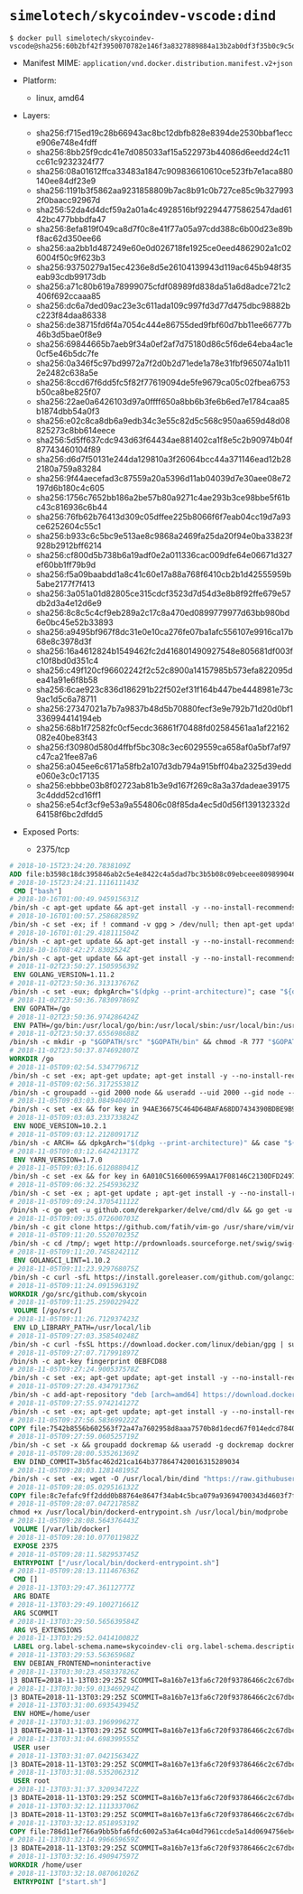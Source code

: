 # `simelotech/skycoindev-vscode:dind`

```console
$ docker pull simelotech/skycoindev-vscode@sha256:60b2bf42f3950070782e146f3a8327889884a13b2ab0df3f35b0c9c5d104a1fc
```

- Manifest MIME: `application/vnd.docker.distribution.manifest.v2+json`

- Platform: 
	- linux, amd64

- Layers:
	- sha256:f715ed19c28b66943ac8bc12dbfb828e8394de2530bbaf1ecce906e748e4fdff
	- sha256:8bb25f9cdc41e7d085033af15a522973b44086d6eedd24c11cc61c9232324f77
	- sha256:08a01612ffca33483a1847c909836610610ce523fb7e1aca880140ee84df23e9
	- sha256:1191b3f5862aa9231858809b7ac8b91c0b727ce85c9b3279932f0baacc92967d
	- sha256:52da4d4dcf59a2a01a4c4928516bf922944775862547dad6142bc477bbbdfa47
	- sha256:8efa819f049ca8d7f0c8e41f77a05a97cdd388c6b00d23e89bf8ac62d350ee66
	- sha256:aa2bb1d487249e60e0d026718fe1925ce0eed4862902a1c026004f50c9f623b3
	- sha256:93750279a15ec4236e8d5e26104139943d119ac645b948f35eab93cdb99173db
	- sha256:a71c80b619a78999075cfdf08989fd838da51a6d8adce721c2406f692ccaaa85
	- sha256:dc6a7ded09ac23e3c611ada109c997fd3d77d475dbc98882bc223f84daa86338
	- sha256:de38715fd6f4a7054c444e86755ded9fbf60d7bb11ee66777b46b3d5bae0f8e9
	- sha256:69844665b7aeb9f34a0ef2af7d75180d86c5f6de64eba4ac1e0cf5e46b5dc7fe
	- sha256:0a346f5c97bd9972a7f2d0b2d71ede1a78e31fbf965074a1b112e2482c638a5e
	- sha256:8ccd67f6dd5fc5f82f77619094de5fe9679ca05c02fbea6753b50ca8be825f07
	- sha256:22ae0a6426103d97a0ffff650a8bb6b3fe6b6ed7e1784caa85b1874dbb54a0f3
	- sha256:e02c8ca8db6a9edb34c3e55c82d5c568c950aa659d48d08825273c8bb614eece
	- sha256:5d5ff637cdc943d63f64434ae881402ca1f8e5c2b90974b04f87743460104f89
	- sha256:d6d7f50131e244da129810a3f26064bcc44a371146ead12b282180a759a83284
	- sha256:9f44aecefad3c87559a20a5396d11ab04039d7e30aee08e72197d6b180c4c605
	- sha256:1756c7652bb186a2be57b80a9271c4ae293b3ce98bbe5f61bc43c816936c6b44
	- sha256:76fb62b76413d309c05dffee225b8066f6f7eab04cc19d7a93ce6252604c55c1
	- sha256:b933c6c5bc9e513ae8c9868a2469fa25da20f94e0ba33823f928b2912bff6214
	- sha256:cf800d5b738b6a19adf0e2a011336cac009dfe64e06671d327ef60bb1ff79b9d
	- sha256:f5a09baabdd1a8c41c60e17a88a768f6410cb2b1d42555959b5abe2177f7f413
	- sha256:3a051a01d82805ce315cdcf3523d7d54d3e8b8f92ffe679e57db2d3a4e12d6e9
	- sha256:8c8c5c4cf9eb289a2c17c8a470ed0899779977d63bb980bd6e0bc45e52b33893
	- sha256:a9495bf967f8dc31e0e10ca276fe07ba1afc556107e9916ca17b68e8c3978d3f
	- sha256:16a4612824b1549462fc2d416801490927548e805681df003fc10f8bd0d351c4
	- sha256:c49f120cf96602242f2c52c8900a14157985b573efa822095dea41a91e6f8b58
	- sha256:6cae923c836d186291b22f502ef31f164b447be4448981e73c9ac1d5c6a78711
	- sha256:27347021a7b7a9837b48d5b70880fecf3e9e792b71d20d0bf1336994414194eb
	- sha256:68b1f72582fc0cf5ecdc36861f70488fd02584561aa1af22162082e40be83f43
	- sha256:f30980d580d4ffbf5bc308c3ec6029559ca658af0a5bf7af97c47ca21fee87a6
	- sha256:a045ee6c6171a58fb2a107d3db794a915bff04ba2325d39edde060e3c0c17135
	- sha256:ebbbe03b8f02723ab81b3e9d167f269c8a3a37dadeae391753c4ddd52cd16ff1
	- sha256:e54cf3cf9e53a9a554806c08f85da4ec5d0d56f139132332d64158f6bc2dfdd5

- Exposed Ports:
	- 2375/tcp

```dockerfile
# 2018-10-15T23:24:20.7838109Z
ADD file:b3598c18dc395846ab2c5e4e8422c4a5dad7bc3b5b08c09ebceee80989904641 in / 
# 2018-10-15T23:24:21.111611143Z
 CMD ["bash"]
# 2018-10-16T01:00:49.945915631Z
/bin/sh -c apt-get update && apt-get install -y --no-install-recommends ca-certificates curl netbase wget && rm -rf /var/lib/apt/lists/*
# 2018-10-16T01:00:57.258682859Z
/bin/sh -c set -ex; if ! command -v gpg > /dev/null; then apt-get update; apt-get install -y --no-install-recommends gnupg dirmngr ; rm -rf /var/lib/apt/lists/*; fi
# 2018-10-16T01:01:29.418111504Z
/bin/sh -c apt-get update && apt-get install -y --no-install-recommends bzr git mercurial openssh-client subversion procps && rm -rf /var/lib/apt/lists/*
# 2018-10-16T08:42:27.8302524Z
/bin/sh -c apt-get update && apt-get install -y --no-install-recommends g++ gcc libc6-dev make pkg-config && rm -rf /var/lib/apt/lists/*
# 2018-11-02T23:50:27.150595639Z
 ENV GOLANG_VERSION=1.11.2
# 2018-11-02T23:50:36.313137676Z
/bin/sh -c set -eux; dpkgArch="$(dpkg --print-architecture)"; case "${dpkgArch##*-}" in amd64) goRelArch='linux-amd64'; goRelSha256='1dfe664fa3d8ad714bbd15a36627992effd150ddabd7523931f077b3926d736d' ;; armhf) goRelArch='linux-armv6l'; goRelSha256='b9d16a8eb1f7b8fdadd27232f6300aa8b4427e5e4cb148c4be4089db8fb56429' ;; arm64) goRelArch='linux-arm64'; goRelSha256='98a42b9b8d3bacbcc6351a1e39af52eff582d0bc3ac804cd5a97ce497dd84026' ;; i386) goRelArch='linux-386'; goRelSha256='e74f2f37b43b9b1bcf18008a11e0efb8921b41dff399a4f48ac09a4f25729881' ;; ppc64el) goRelArch='linux-ppc64le'; goRelSha256='23291935a299fdfde4b6a988ce3faa0c7a498aab6d56bbafbf1e7476468529a3' ;; s390x) goRelArch='linux-s390x'; goRelSha256='a67ef820ef8cfecc8d68c69dd5bf513aaf647c09b6605570af425bf5fe8a32f0' ;; *) goRelArch='src'; goRelSha256='042fba357210816160341f1002440550e952eb12678f7c9e7e9d389437942550'; echo >&2; echo >&2 "warning: current architecture ($dpkgArch) does not have a corresponding Go binary release; will be building from source"; echo >&2 ;; esac; url="https://golang.org/dl/go${GOLANG_VERSION}.${goRelArch}.tar.gz"; wget -O go.tgz "$url"; echo "${goRelSha256} *go.tgz" | sha256sum -c -; tar -C /usr/local -xzf go.tgz; rm go.tgz; if [ "$goRelArch" = 'src' ]; then echo >&2; echo >&2 'error: UNIMPLEMENTED'; echo >&2 'TODO install golang-any from jessie-backports for GOROOT_BOOTSTRAP (and uninstall after build)'; echo >&2; exit 1; fi; export PATH="/usr/local/go/bin:$PATH"; go version
# 2018-11-02T23:50:36.783097869Z
 ENV GOPATH=/go
# 2018-11-02T23:50:36.974286424Z
 ENV PATH=/go/bin:/usr/local/go/bin:/usr/local/sbin:/usr/local/bin:/usr/sbin:/usr/bin:/sbin:/bin
# 2018-11-02T23:50:37.655698688Z
/bin/sh -c mkdir -p "$GOPATH/src" "$GOPATH/bin" && chmod -R 777 "$GOPATH"
# 2018-11-02T23:50:37.874692807Z
WORKDIR /go
# 2018-11-05T09:02:54.534779671Z
/bin/sh -c set -ex; apt-get update; apt-get install -y --no-install-recommends autoconf automake bzip2 dpkg-dev file g++ gcc imagemagick libbz2-dev libc6-dev libcurl4-openssl-dev libdb-dev libevent-dev libffi-dev libgdbm-dev libgeoip-dev libglib2.0-dev libjpeg-dev libkrb5-dev liblzma-dev libmagickcore-dev libmagickwand-dev libncurses5-dev libncursesw5-dev libpng-dev libpq-dev libreadline-dev libsqlite3-dev libssl-dev libtool libwebp-dev libxml2-dev libxslt-dev libyaml-dev make patch xz-utils zlib1g-dev build-essential ; apt-get clean; rm -rf /var/lib/apt/lists/*
# 2018-11-05T09:02:56.317255381Z
/bin/sh -c groupadd --gid 2000 node && useradd --uid 2000 --gid node --shell /bin/bash --create-home node
# 2018-11-05T09:03:03.084940407Z
/bin/sh -c set -ex && for key in 94AE36675C464D64BAFA68DD7434390BDBE9B9C5 FD3A5288F042B6850C66B31F09FE44734EB7990E 71DCFD284A79C3B38668286BC97EC7A07EDE3FC1 DD8F2338BAE7501E3DD5AC78C273792F7D83545D C4F0DFFF4E8C1A8236409D08E73BC641CC11F4C8 B9AE9905FFD7803F25714661B63B535A4C206CA9 56730D5401028683275BD23C23EFEFE93C4CFFFE 77984A986EBC2AA786BC0F66B01FBB92821C587A ; do gpg --keyserver hkp://p80.pool.sks-keyservers.net:80 --recv-keys "$key" || gpg --keyserver hkp://ipv4.pool.sks-keyservers.net --recv-keys "$key" || gpg --keyserver hkp://pgp.mit.edu:80 --recv-keys "$key" ; done
# 2018-11-05T09:03:03.233733824Z
 ENV NODE_VERSION=10.2.1
# 2018-11-05T09:03:12.212809171Z
/bin/sh -c ARCH= && dpkgArch="$(dpkg --print-architecture)" && case "${dpkgArch##*-}" in amd64) ARCH='x64';; ppc64el) ARCH='ppc64le';; s390x) ARCH='s390x';; arm64) ARCH='arm64';; armhf) ARCH='armv7l';; i386) ARCH='x86';; *) echo "unsupported architecture"; exit 1 ;; esac && curl -fsSLO --compressed "https://nodejs.org/dist/v$NODE_VERSION/node-v$NODE_VERSION-linux-$ARCH.tar.xz" && curl -fsSLO --compressed "https://nodejs.org/dist/v$NODE_VERSION/SHASUMS256.txt.asc" && gpg --batch --decrypt --output SHASUMS256.txt SHASUMS256.txt.asc && grep " node-v$NODE_VERSION-linux-$ARCH.tar.xz\$" SHASUMS256.txt | sha256sum -c - && tar -xJf "node-v$NODE_VERSION-linux-$ARCH.tar.xz" -C /usr/local --strip-components=1 --no-same-owner && rm "node-v$NODE_VERSION-linux-$ARCH.tar.xz" SHASUMS256.txt.asc SHASUMS256.txt && ln -s /usr/local/bin/node /usr/local/bin/nodejs
# 2018-11-05T09:03:12.642421317Z
 ENV YARN_VERSION=1.7.0
# 2018-11-05T09:03:16.612088041Z
/bin/sh -c set -ex && for key in 6A010C5166006599AA17F08146C2130DFD2497F5 ; do gpg --keyserver hkp://p80.pool.sks-keyservers.net:80 --recv-keys "$key" || gpg --keyserver hkp://ipv4.pool.sks-keyservers.net --recv-keys "$key" || gpg --keyserver hkp://pgp.mit.edu:80 --recv-keys "$key" ; done && curl -fsSLO --compressed "https://yarnpkg.com/downloads/$YARN_VERSION/yarn-v$YARN_VERSION.tar.gz" && curl -fsSLO --compressed "https://yarnpkg.com/downloads/$YARN_VERSION/yarn-v$YARN_VERSION.tar.gz.asc" && gpg --batch --verify yarn-v$YARN_VERSION.tar.gz.asc yarn-v$YARN_VERSION.tar.gz && mkdir -p /opt && tar -xzf yarn-v$YARN_VERSION.tar.gz -C /opt/ && ln -s /opt/yarn-v$YARN_VERSION/bin/yarn /usr/local/bin/yarn && ln -s /opt/yarn-v$YARN_VERSION/bin/yarnpkg /usr/local/bin/yarnpkg && rm yarn-v$YARN_VERSION.tar.gz.asc yarn-v$YARN_VERSION.tar.gz
# 2018-11-05T09:06:32.254593623Z
/bin/sh -c set -ex ; apt-get update ; apt-get install -y --no-install-recommends cmake libpcre3-dev gdbserver gdb vim less ctags vim-scripts screen sudo doxygen valgrind bsdmainutils texlive-latex-base ; apt-get clean ; rm -rf /var/lib/apt/lists/* ; npm install moxygen -g ; echo 'Installing Criterion ...' ; git clone --recurse-submodules -j8 https://github.com/skycoin/Criterion /go/Criterion ; cd /go/Criterion ; cmake . ; make install ; rm -r /go/Criterion ; echo 'Success nstalling Criterion ...'
# 2018-11-05T09:09:24.370541112Z
/bin/sh -c go get -u github.com/derekparker/delve/cmd/dlv && go get -u github.com/FiloSottile/vendorcheck && go get -u github.com/alecthomas/gometalinter && gometalinter --vendored-linters --install && go get -u github.com/zmb3/gogetdoc && go get -u golang.org/x/tools/cmd/guru && go get -u github.com/davidrjenni/reftools/cmd/fillstruct && go get -u github.com/rogpeppe/godef && go get -u github.com/fatih/motion && go get -u github.com/nsf/gocode && go get -u github.com/jstemmer/gotags && go get -u github.com/josharian/impl && go get -u github.com/fatih/gomodifytags && go get -u github.com/dominikh/go-tools/cmd/keyify && go get -u golang.org/x/tools/cmd/gorename && go get -u github.com/klauspost/asmfmt/cmd/asmfmt && go get -u github.com/vektra/mockery/.../ && go get -u github.com/wadey/gocovmerge && curl https://raw.githubusercontent.com/golang/dep/master/install.sh | sh
# 2018-11-05T09:09:35.072600703Z
/bin/sh -c git clone https://github.com/fatih/vim-go /usr/share/vim/vim80/pack/dev/start/vim-go && git clone https://github.com/tpope/vim-fugitive /usr/share/vim/vim80/pack/dev/start/vim-fugitive && git clone https://github.com/Shougo/vimshell.vim /usr/share/vim/vim80/pack/dev/start/0vimshell && git clone https://github.com/Shougo/vimproc.vim /usr/share/vim/vim80/pack/dev/start/0vimproc && git clone https://github.com/w0rp/ale.git /usr/share/vim/vim80/pack/dev/start/ale && cd /usr/share/vim/vim80/pack/dev/start/0vimproc && make ; git clone https://github.com/iberianpig/tig-explorer.vim.git /tmp/tig-explorer; cp /tmp/tig-explorer/autoload/tig_explorer.vim /usr/share/vim/vim80/autoload; cp /tmp/tig-explorer/plugin/tig_explorer.vim /usr/share/vim/vim80/plugin; rm -rf /tmp/tig-explorer
# 2018-11-05T09:11:20.552070235Z
/bin/sh -c cd /tmp/; wget http://prdownloads.sourceforge.net/swig/swig-3.0.12.tar.gz && tar -zxf swig-3.0.12.tar.gz ; cd swig-3.0.12 ; ./configure --prefix=/usr && make && make install && rm -rf /tmp/swig-*
# 2018-11-05T09:11:20.745824211Z
 ENV GOLANGCI_LINT=1.10.2
# 2018-11-05T09:11:23.929768075Z
/bin/sh -c curl -sfL https://install.goreleaser.com/github.com/golangci/golangci-lint.sh | bash -s -- -b $GOPATH/bin v$GOLANGCI_LINT
# 2018-11-05T09:11:24.091596319Z
WORKDIR /go/src/github.com/skycoin
# 2018-11-05T09:11:25.259022942Z
 VOLUME [/go/src/]
# 2018-11-05T09:11:26.712937423Z
 ENV LD_LIBRARY_PATH=/usr/local/lib
# 2018-11-05T09:27:03.358540248Z
/bin/sh -c curl -fsSL https://download.docker.com/linux/debian/gpg | sudo apt-key add -
# 2018-11-05T09:27:07.717991897Z
/bin/sh -c apt-key fingerprint 0EBFCD88
# 2018-11-05T09:27:24.900537578Z
/bin/sh -c set -ex; apt-get update; apt-get install -y --no-install-recommends lsb-release software-properties-common apt-transport-https
# 2018-11-05T09:27:28.434791736Z
/bin/sh -c add-apt-repository "deb [arch=amd64] https://download.docker.com/linux/debian $(lsb_release -cs) stable"
# 2018-11-05T09:27:55.974214127Z
/bin/sh -c set -ex; apt-get update; apt-get install -y --no-install-recommends btrfs-progs e2fsprogs iptables xfsprogs ca-certificates gnupg2 software-properties-common pigz docker-ce ; apt-get clean; rm -rf /var/lib/apt/lists/*
# 2018-11-05T09:27:56.583699222Z
COPY file:7542b8556b602563f72a47a7602958d8aaa7570b8d1decd67f014edcd7840d56 in /usr/local/bin/modprobe 
# 2018-11-05T09:27:59.060525719Z
/bin/sh -c set -x && groupadd dockremap && useradd -g dockremap dockremap && echo 'dockremap:165536:65536' >> /etc/subuid && echo 'dockremap:165536:65536' >> /etc/subgid
# 2018-11-05T09:28:00.535261369Z
 ENV DIND_COMMIT=3b5fac462d21ca164b3778647420016315289034
# 2018-11-05T09:28:03.128148195Z
/bin/sh -c set -ex; wget -O /usr/local/bin/dind "https://raw.githubusercontent.com/docker/docker/${DIND_COMMIT}/hack/dind"; chmod +x /usr/local/bin/dind;
# 2018-11-05T09:28:05.029516132Z
COPY file:8c7efafc9ff2ddd0b88764e8647f34ab4c5bca079a93694700343d4603f7f8a6 in /usr/local/bin/ 
# 2018-11-05T09:28:07.047217858Z
chmod +x /usr/local/bin/dockerd-entrypoint.sh /usr/local/bin/modprobe
# 2018-11-05T09:28:08.564376443Z
 VOLUME [/var/lib/docker]
# 2018-11-05T09:28:10.077011982Z
 EXPOSE 2375
# 2018-11-05T09:28:11.582953745Z
 ENTRYPOINT ["/usr/local/bin/dockerd-entrypoint.sh"]
# 2018-11-05T09:28:13.111467636Z
 CMD []
# 2018-11-13T03:29:47.36112777Z
 ARG BDATE
# 2018-11-13T03:29:49.100271661Z
 ARG SCOMMIT
# 2018-11-13T03:29:50.565639584Z
 ARG VS_EXTENSIONS
# 2018-11-13T03:29:52.041410082Z
 LABEL org.label-schema.name=skycoindev-cli org.label-schema.description=Docker image with go, node, dev tools and Visual Studio Code for Skycoin developers org.label-schema.vendor=Skycoin project org.label-schema.url=skycoin.net org.label-schema.schema-version=1.0.0-rc.1 org.label-schema.build-date=2018-11-13T03:29:25Z org.label-schema.vcs-url=https://github.com/skycoin/skycoin.git org.label-schema.vcs-ref=8a16b7e13fa6c720f93786466c2c67dbc0a124d1 org.label-schema.usage=https://github.com/skycoin/skycoin/blob/8a16b7e13fa6c720f93786466c2c67dbc0a124d1/docker/images/dev-vscode/README.md org.label-schema.docker.cmd=xhost +; cd src; docker run --rm -it -v /tmp/.X11-unix:/tmp/.X11-unix -v :/go/src -w /go/src -e DISPLAY= skycoin/skycoindev-vscode:develop
# 2018-11-13T03:29:53.56365968Z
 ENV DEBIAN_FRONTEND=noninteractive
# 2018-11-13T03:30:23.458337826Z
|3 BDATE=2018-11-13T03:29:25Z SCOMMIT=8a16b7e13fa6c720f93786466c2c67dbc0a124d1 VS_EXTENSIONS=ms-vscode.Go windmilleng.vscode-go-autotest defaltd.go-coverage-viewer eg2.tslint eamodio.gitlens /bin/sh -c apt-get update && apt-get install -y apt-transport-https ca-certificates curl gnupg apt-utils libasound2 libatk1.0-0 libcairo2 libcups2 libexpat1 libfontconfig1 libfreetype6 libgtk2.0-0 libpango-1.0-0 libx11-xcb1 libxcomposite1 libxcursor1 libxdamage1 libxext6 libxfixes3 libxi6 libxrandr2 libxrender1 libxss1 libxtst6 openssh-client xdg-utils dconf-editor dbus-x11 libfile-mimeinfo-perl xdg-user-dirs --no-install-recommends && apt clean && rm -rf /var/lib/apt/lists/*
# 2018-11-13T03:30:59.013469294Z
|3 BDATE=2018-11-13T03:29:25Z SCOMMIT=8a16b7e13fa6c720f93786466c2c67dbc0a124d1 VS_EXTENSIONS=ms-vscode.Go windmilleng.vscode-go-autotest defaltd.go-coverage-viewer eg2.tslint eamodio.gitlens /bin/sh -c curl -sSL https://packages.microsoft.com/keys/microsoft.asc | gpg --dearmor | apt-key add - && echo "deb [arch=amd64] https://packages.microsoft.com/repos/vscode stable main" > /etc/apt/sources.list.d/vscode.list && apt-get update && apt-get -y install code && apt clean && rm -rf /var/lib/apt/lists/*
# 2018-11-13T03:31:00.693543945Z
 ENV HOME=/home/user
# 2018-11-13T03:31:03.196999627Z
|3 BDATE=2018-11-13T03:29:25Z SCOMMIT=8a16b7e13fa6c720f93786466c2c67dbc0a124d1 VS_EXTENSIONS=ms-vscode.Go windmilleng.vscode-go-autotest defaltd.go-coverage-viewer eg2.tslint eamodio.gitlens /bin/sh -c useradd --create-home --home-dir $HOME user && chown -R user:user $HOME
# 2018-11-13T03:31:04.698399555Z
 USER user
# 2018-11-13T03:31:07.042156342Z
|3 BDATE=2018-11-13T03:29:25Z SCOMMIT=8a16b7e13fa6c720f93786466c2c67dbc0a124d1 VS_EXTENSIONS=ms-vscode.Go windmilleng.vscode-go-autotest defaltd.go-coverage-viewer eg2.tslint eamodio.gitlens /bin/sh -c xdg-user-dirs-update --force
# 2018-11-13T03:31:08.535206231Z
 USER root
# 2018-11-13T03:31:37.320934722Z
|3 BDATE=2018-11-13T03:29:25Z SCOMMIT=8a16b7e13fa6c720f93786466c2c67dbc0a124d1 VS_EXTENSIONS=ms-vscode.Go windmilleng.vscode-go-autotest defaltd.go-coverage-viewer eg2.tslint eamodio.gitlens /bin/sh -c for ext in $VS_EXTENSIONS; do code --user-data-dir $HOME --install-extension $ext; done
# 2018-11-13T03:32:12.111333706Z
|3 BDATE=2018-11-13T03:29:25Z SCOMMIT=8a16b7e13fa6c720f93786466c2c67dbc0a124d1 VS_EXTENSIONS=ms-vscode.Go windmilleng.vscode-go-autotest defaltd.go-coverage-viewer eg2.tslint eamodio.gitlens /bin/sh -c mkdir -p $HOME/.cache/dconf && mkdir -p $HOME/.config/dconf && chown user:user -R $HOME/.config && chown user:user -R $HOME/.cache && go get -v github.com/ramya-rao-a/go-outline && go get -v github.com/uudashr/gopkgs/cmd/gopkgs && go get -v github.com/acroca/go-symbols && go get -v github.com/stamblerre/gocode && go get -v github.com/ianthehat/godef && go get -v github.com/sqs/goreturns && ln -s /go/bin/gocode /go/bin/gocode-gomod && ln -s /go/bin/godef /go/bin/godef-gomod && npm install -g tslint typescript
# 2018-11-13T03:32:12.851895319Z
COPY file:786d11ef766a9bb5bfa6fdc6002a53a64ca04d7961ccde5a14d0694756eb49fc in /usr/local/bin/start.sh 
# 2018-11-13T03:32:14.996659659Z
|3 BDATE=2018-11-13T03:29:25Z SCOMMIT=8a16b7e13fa6c720f93786466c2c67dbc0a124d1 VS_EXTENSIONS=ms-vscode.Go windmilleng.vscode-go-autotest defaltd.go-coverage-viewer eg2.tslint eamodio.gitlens /bin/sh -c ln -s usr/local/bin/start.sh / # backwards compat
# 2018-11-13T03:32:16.490947597Z
WORKDIR /home/user
# 2018-11-13T03:32:18.087061026Z
 ENTRYPOINT ["start.sh"]
```

